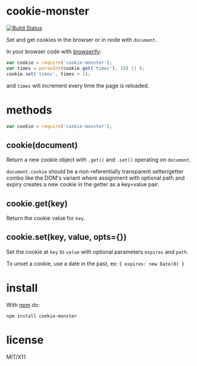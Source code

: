 cookie-monster
=============

[![Build Status](https://travis-ci.org/kahnjw/cookie-monster.png)](https://travis-ci.org/kahnjw/cookie-monster)

Set and get cookies in the browser or in node with `document`.

In your browser code with [browserify](github.com/substack/node-browserify):

````javascript
var cookie = require('cookie-monster');
var times = parseInt(cookie.get('times'), 10) || 0;
cookie.set('times', times + 1);
````

and `times` will increment every time the page is reloaded.

methods
=======

````javascript
var cookie = require('cookie-monster');
````

cookie(document)
----------------

Return a new cookie object with `.get()` and `.set()` operating on `document`.

`document.cookie` should be a non-referentially transparent setter/getter combo
like the DOM's variant where assignment with optional path and expiry creates a
new cookie in the getter as a key=value pair.

cookie.get(key)
---------------

Return the cookie value for `key`.

cookie.set(key, value, opts={})
-------------------------------

Set the cookie at `key` to `value` with optional parameters `expires` and `path`.

To unset a cookie, use a date in the past, ex: ```{ expires: new Date(0) }```


install
=======

With [npm](http://npmjs.org) do:

    npm install cookie-monster

license
=======

MIT/X11
